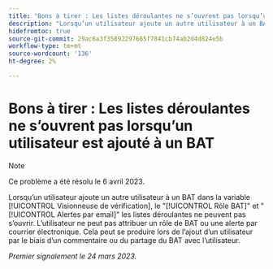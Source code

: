 ```yaml
---
title: "Bons à tirer : Les listes déroulantes ne s’ouvrent pas lorsqu’un utilisateur est ajouté à un BAT"
description: "Lorsqu’un utilisateur ajoute un autre utilisateur à un BAT dans la visionneuse de BAT, les listes déroulantes Rôle BAT et Alertes par e-mail ne peuvent pas s’ouvrir. L’utilisateur ne peut pas attribuer un rôle de BAT ou une alerte par courrier électronique. Cela peut se produire lors de l’ajout d’un utilisateur par le biais d’un commentaire ou du partage du BAT avec l’utilisateur."
hidefromtoc: true
source-git-commit: 29ac6a3f35892297665f7841cb74ab2d4d824e5b
workflow-type: tm+mt
source-wordcount: '136'
ht-degree: 2%

---
```



# Bons à tirer : Les listes déroulantes ne s’ouvrent pas lorsqu’un utilisateur est ajouté à un BAT

>[!NOTE]
>
>Ce problème a été résolu le 6 avril 2023.

<!--This article is on WF and WFP TOCs-->

Lorsqu’un utilisateur ajoute un autre utilisateur à un BAT dans la variable [!UICONTROL Visionneuse de vérification], le &quot;[!UICONTROL Rôle BAT]&quot; et &quot;[!UICONTROL Alertes par email]&quot; les listes déroulantes ne peuvent pas s’ouvrir. L’utilisateur ne peut pas attribuer un rôle de BAT ou une alerte par courrier électronique. Cela peut se produire lors de l’ajout d’un utilisateur par le biais d’un commentaire ou du partage du BAT avec l’utilisateur.

_Premier signalement le 24 mars 2023._

